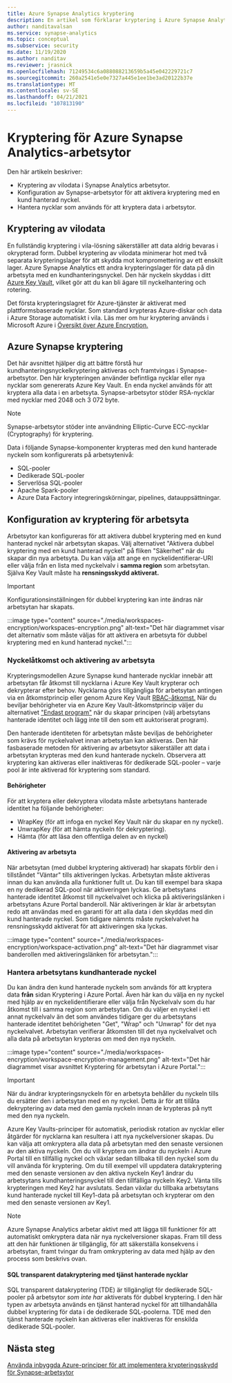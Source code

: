 ```yaml
---
title: Azure Synapse Analytics kryptering
description: En artikel som förklarar kryptering i Azure Synapse Analytics
author: nanditavalsan
ms.service: synapse-analytics
ms.topic: conceptual
ms.subservice: security
ms.date: 11/19/2020
ms.author: nanditav
ms.reviewer: jrasnick
ms.openlocfilehash: 71249534c6a088088213659b5a45e042229721c7
ms.sourcegitcommit: 260a2541e5e0e7327a445e1ee1be3ad20122b37e
ms.translationtype: MT
ms.contentlocale: sv-SE
ms.lasthandoff: 04/21/2021
ms.locfileid: "107813190"
---
```

# <a name="encryption-for-azure-synapse-analytics-workspaces"></a>Kryptering för Azure Synapse Analytics-arbetsytor

Den här artikeln beskriver:
* Kryptering av vilodata i Synapse Analytics arbetsytor.
* Konfiguration av Synapse-arbetsytor för att aktivera kryptering med en kund hanterad nyckel.
* Hantera nycklar som används för att kryptera data i arbetsytor.

## <a name="encryption-of-data-at-rest"></a>Kryptering av vilodata

En fullständig kryptering i vila-lösning säkerställer att data aldrig bevaras i okrypterad form. Dubbel kryptering av vilodata minimerar hot med två separata krypteringslager för att skydda mot kompromettering av ett enskilt lager. Azure Synapse Analytics ett andra krypteringslager för data på din arbetsyta med en kundhanteringsnyckel. Den här nyckeln skyddas i ditt [Azure Key Vault](../../key-vault/general/overview.md), vilket gör att du kan bli ägare till nyckelhantering och rotering.

Det första krypteringslagret för Azure-tjänster är aktiverat med plattformsbaserade nycklar. Som standard krypteras Azure-diskar och data i Azure Storage automatiskt i vila. Läs mer om hur kryptering används i Microsoft Azure i [Översikt över Azure Encryption.](../../security/fundamentals/encryption-overview.md)

## <a name="azure-synapse-encryption"></a>Azure Synapse kryptering

Det här avsnittet hjälper dig att bättre förstå hur kundhanteringsnyckelkryptering aktiveras och framtvingas i Synapse-arbetsytor. Den här krypteringen använder befintliga nycklar eller nya nycklar som genererats Azure Key Vault. En enda nyckel används för att kryptera alla data i en arbetsyta. Synapse-arbetsytor stöder RSA-nycklar med nycklar med 2048 och 3 072 byte.

> [!NOTE]
> Synapse-arbetsytor stöder inte användning Elliptic-Curve ECC-nycklar (Cryptography) för kryptering.

Data i följande Synapse-komponenter krypteras med den kund hanterade nyckeln som konfigurerats på arbetsytenivå:
* SQL-pooler
 * Dedikerade SQL-pooler
 * Serverlösa SQL-pooler
* Apache Spark-pooler
* Azure Data Factory integreringskörningar, pipelines, datauppsättningar.

## <a name="workspace-encryption-configuration"></a>Konfiguration av kryptering för arbetsyta

Arbetsytor kan konfigureras för att aktivera dubbel kryptering med en kund hanterad nyckel när arbetsytan skapas. Välj alternativet "Aktivera dubbel kryptering med en kund hanterad nyckel" på fliken "Säkerhet" när du skapar din nya arbetsyta. Du kan välja att ange en nyckelidentifierar-URI eller välja från en lista med nyckelvalv i **samma region** som arbetsytan. Själva Key Vault måste ha **rensningsskydd aktiverat.**

> [!IMPORTANT]
> Konfigurationsinställningen för dubbel kryptering kan inte ändras när arbetsytan har skapats.

:::image type="content" source="./media/workspaces-encryption/workspaces-encryption.png" alt-text="Det här diagrammet visar det alternativ som måste väljas för att aktivera en arbetsyta för dubbel kryptering med en kund hanterad nyckel.":::

### <a name="key-access-and-workspace-activation"></a>Nyckelåtkomst och aktivering av arbetsyta

Krypteringsmodellen Azure Synapse kund hanterade nycklar innebär att arbetsytan får åtkomst till nycklarna i Azure Key Vault krypterar och dekrypterar efter behov. Nycklarna görs tillgängliga för arbetsytan antingen via en åtkomstprincip eller genom Azure Key Vault [RBAC-åtkomst.](../../key-vault/general/rbac-guide.md) När du beviljar behörigheter via en Azure Key Vault-åtkomstprincip väljer du alternativet ["Endast program"](../../key-vault/general/security-features.md#key-vault-authentication-options) när du skapar principen (välj arbetsytans hanterade identitet och lägg inte till den som ett auktoriserat program).

 Den hanterade identiteten för arbetsytan måste beviljas de behörigheter som krävs för nyckelvalvet innan arbetsytan kan aktiveras. Den här fasbaserade metoden för aktivering av arbetsytor säkerställer att data i arbetsytan krypteras med den kund hanterade nyckeln. Observera att kryptering kan aktiveras eller inaktiveras för dedikerade SQL-pooler – varje pool är inte aktiverad för kryptering som standard.

#### <a name="permissions"></a>Behörigheter

För att kryptera eller dekryptera vilodata måste arbetsytans hanterade identitet ha följande behörigheter:
* WrapKey (för att infoga en nyckel Key Vault när du skapar en ny nyckel).
* UnwrapKey (för att hämta nyckeln för dekryptering).
* Hämta (för att läsa den offentliga delen av en nyckel)

#### <a name="workspace-activation"></a>Aktivering av arbetsyta

När arbetsytan (med dubbel kryptering aktiverad) har skapats förblir den i tillståndet "Väntar" tills aktiveringen lyckas. Arbetsytan måste aktiveras innan du kan använda alla funktioner fullt ut. Du kan till exempel bara skapa en ny dedikerad SQL-pool när aktiveringen lyckas. Ge arbetsytans hanterade identitet åtkomst till nyckelvalvet och klicka på aktiveringslänken i arbetsytans Azure Portal banderoll. När aktiveringen är klar är arbetsytan redo att användas med en garanti för att alla data i den skyddas med din kund hanterade nyckel. Som tidigare nämnts måste nyckelvalvet ha rensningsskydd aktiverat för att aktiveringen ska lyckas.

:::image type="content" source="./media/workspaces-encryption/workspace-activation.png" alt-text="Det här diagrammet visar banderollen med aktiveringslänken för arbetsytan.":::


### <a name="manage-the-workspace-customer-managed-key"></a>Hantera arbetsytans kundhanterade nyckel 

Du kan ändra den kund hanterade nyckeln som används för att kryptera data **från** sidan Kryptering i Azure Portal. Även här kan du välja en ny nyckel med hjälp av en nyckelidentifierare eller välja från Nyckelvalv som du har åtkomst till i samma region som arbetsytan. Om du väljer en nyckel i ett annat nyckelvalv än det som användes tidigare ger du arbetsytans hanterade identitet behörigheten "Get", "Wrap" och "Unwrap" för det nya nyckelvalvet. Arbetsytan verifierar åtkomsten till det nya nyckelvalvet och alla data på arbetsytan krypteras om med den nya nyckeln.

:::image type="content" source="./media/workspaces-encryption/workspace-encryption-management.png" alt-text="Det här diagrammet visar avsnittet Kryptering för arbetsytan i Azure Portal.":::

>[!IMPORTANT]
>När du ändrar krypteringsnyckeln för en arbetsyta behåller du nyckeln tills du ersätter den i arbetsytan med en ny nyckel. Detta är för att tillåta dekryptering av data med den gamla nyckeln innan de krypteras på nytt med den nya nyckeln.

Azure Key Vaults-principer för automatisk, periodisk rotation av nycklar eller åtgärder för nycklarna kan resultera i att nya nyckelversioner skapas. Du kan välja att omkryptera alla data på arbetsytan med den senaste versionen av den aktiva nyckeln. Om du vill kryptera om ändrar du nyckeln i Azure Portal till en tillfällig nyckel och växlar sedan tillbaka till den nyckel som du vill använda för kryptering. Om du till exempel vill uppdatera datakryptering med den senaste versionen av den aktiva nyckeln Key1 ändrar du arbetsytans kundhanteringsnyckel till den tillfälliga nyckeln Key2. Vänta tills krypteringen med Key2 har avslutats. Sedan växlar du tillbaka arbetsytans kund hanterade nyckel till Key1-data på arbetsytan och krypterar om den med den senaste versionen av Key1.

> [!NOTE]
> Azure Synapse Analytics arbetar aktivt med att lägga till funktioner för att automatiskt omkryptera data när nya nyckelversioner skapas. Fram till dess att den här funktionen är tillgänglig, för att säkerställa konsekvens i arbetsytan, framt tvingar du fram omkryptering av data med hjälp av den process som beskrivs ovan.

#### <a name="sql-transparent-data-encryption-with-service-managed-keys"></a>SQL transparent datakryptering med tjänst hanterade nycklar

SQL transparent datakryptering (TDE) är tillgängligt för dedikerade SQL-pooler på arbetsytor *som inte har* aktiverats för dubbel kryptering. I den här typen av arbetsyta används en tjänst hanterad nyckel för att tillhandahålla dubbel kryptering för data i de dedikerade SQL-poolerna. TDE med den tjänst hanterade nyckeln kan aktiveras eller inaktiveras för enskilda dedikerade SQL-pooler.

## <a name="next-steps"></a>Nästa steg

[Använda inbyggda Azure-principer för att implementera krypteringsskydd för Synapse-arbetsytor](../policy-reference.md)

